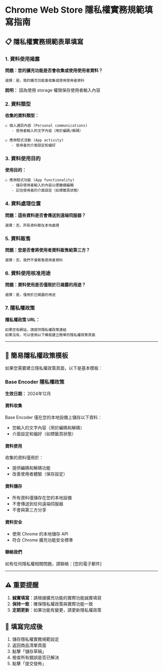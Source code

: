 # Chrome Web Store 隱私權實務規範填寫指南

## 📋 隱私權實務規範表單填寫

### 1. 資料使用揭露

**問題：您的擴充功能是否會收集或使用使用者資料？**
```
選擇：是，我的擴充功能會收集或使用使用者資料
```

**說明：** 因為使用 storage 權限保存使用者輸入內容

### 2. 資料類型

**收集的資料類型：**
```
☑️ 個人通訊內容 (Personal communications)
   - 使用者輸入的文字內容（用於編碼/解碼）

☑️ 應用程式活動 (App activity)
   - 使用者的介面設定和偏好
```

### 3. 資料使用目的

**使用目的：**
```
☑️ 應用程式功能 (App functionality)
   - 儲存使用者輸入的內容以便繼續編輯
   - 記住使用者的介面設定（如標籤頁狀態）
```

### 4. 資料處理位置

**問題：這些資料是否會傳送到遠端伺服器？**
```
選擇：否，所有資料都在本地處理
```

### 5. 資料販售

**問題：您是否會將使用者資料販售給第三方？**
```
選擇：否，我們不會販售使用者資料
```

### 6. 資料使用核准用途

**問題：資料使用是否僅限於已揭露的用途？**
```
選擇：是，僅用於已揭露的用途
```

### 7. 隱私權政策

**隱私權政策 URL：**
```
如果您有網站，請提供隱私權政策連結
如果沒有，可以使用以下模板建立簡單的隱私權政策頁面
```

---

## 📄 簡易隱私權政策模板

如果您需要建立隱私權政策頁面，以下是基本模板：

### Base Encoder 隱私權政策

**生效日期：** 2024年12月

#### 資料收集
Base Encoder 僅在您的本地設備上儲存以下資料：
- 您輸入的文字內容（用於編碼和解碼）
- 介面設定和偏好（如標籤頁狀態）

#### 資料使用
收集的資料僅用於：
- 提供編碼和解碼功能
- 改善使用者體驗（保存設定）

#### 資料儲存
- 所有資料僅儲存在您的本地設備
- 不會傳送到任何遠端伺服器
- 不會與第三方分享

#### 資料安全
- 使用 Chrome 的本地儲存 API
- 符合 Chrome 擴充功能安全標準

#### 聯絡我們
如有任何隱私權相關問題，請聯絡：[您的電子郵件]

---

## ⚠️ 重要提醒

1. **誠實填寫**：請根據擴充功能的實際功能誠實填寫
2. **保持一致**：確保隱私權政策與實際功能一致
3. **定期更新**：如果功能有變更，請更新隱私權政策

## 🎯 填寫完成後

1. 儲存隱私權實務規範設定
2. 返回商品清單頁面
3. 點擊「儲存草稿」
4. 檢查所有錯誤是否已解決
5. 點擊「提交發佈」
